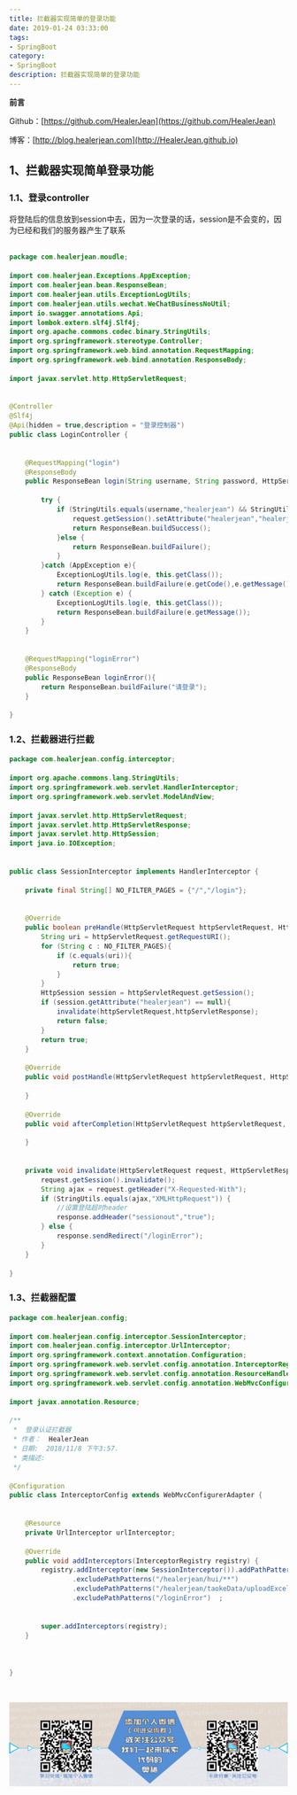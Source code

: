 ```yaml
---
title: 拦截器实现简单的登录功能
date: 2019-01-24 03:33:00
tags: 
- SpringBoot
category: 
- SpringBoot
description: 拦截器实现简单的登录功能
---
```

**前言**     

 Github：[https://github.com/HealerJean](https://github.com/HealerJean)         

 博客：[http://blog.healerjean.com](http://HealerJean.github.io)       



## 1、拦截器实现简单登录功能

### 1.1、登录controller

将登陆后的信息放到session中去，因为一次登录的话，session是不会变的，因为已经和我们的服务器产生了联系


```java

package com.healerjean.moudle;

import com.healerjean.Exceptions.AppException;
import com.healerjean.bean.ResponseBean;
import com.healerjean.utils.ExceptionLogUtils;
import com.healerjean.utils.wechat.WeChatBusinessNoUtil;
import io.swagger.annotations.Api;
import lombok.extern.slf4j.Slf4j;
import org.apache.commons.codec.binary.StringUtils;
import org.springframework.stereotype.Controller;
import org.springframework.web.bind.annotation.RequestMapping;
import org.springframework.web.bind.annotation.ResponseBody;

import javax.servlet.http.HttpServletRequest;


@Controller
@Slf4j
@Api(hidden = true,description = "登录控制器")
public class LoginController {


    @RequestMapping("login")
    @ResponseBody
    public ResponseBean login(String username, String password, HttpServletRequest request){

        try {
            if (StringUtils.equals(username,"healerjean") && StringUtils.equals(password,"password")){
                request.getSession().setAttribute("healerjean","healerjean");
                return ResponseBean.buildSuccess();
            }else {
                return ResponseBean.buildFailure();
            }
        }catch (AppException e){
            ExceptionLogUtils.log(e, this.getClass());
            return ResponseBean.buildFailure(e.getCode(),e.getMessage());
        } catch (Exception e) {
            ExceptionLogUtils.log(e, this.getClass());
            return ResponseBean.buildFailure(e.getMessage());
        }
    }


    @RequestMapping("loginError")
    @ResponseBody
    public ResponseBean loginError(){
        return ResponseBean.buildFailure("请登录");
    }

}


```

### 1.2、拦截器进行拦截





```java
package com.healerjean.config.interceptor;

import org.apache.commons.lang.StringUtils;
import org.springframework.web.servlet.HandlerInterceptor;
import org.springframework.web.servlet.ModelAndView;

import javax.servlet.http.HttpServletRequest;
import javax.servlet.http.HttpServletResponse;
import javax.servlet.http.HttpSession;
import java.io.IOException;


public class SessionInterceptor implements HandlerInterceptor {

    private final String[] NO_FILTER_PAGES = {"/","/login"};


    @Override
    public boolean preHandle(HttpServletRequest httpServletRequest, HttpServletResponse httpServletResponse, Object o) throws Exception {
        String uri = httpServletRequest.getRequestURI();
        for (String c : NO_FILTER_PAGES){
            if (c.equals(uri)){
                return true;
            }
        }
        HttpSession session = httpServletRequest.getSession();
        if (session.getAttribute("healerjean") == null){
            invalidate(httpServletRequest,httpServletResponse);
            return false;
        }
        return true;
    }

    @Override
    public void postHandle(HttpServletRequest httpServletRequest, HttpServletResponse httpServletResponse, Object o, ModelAndView modelAndView) throws Exception {

    }

    @Override
    public void afterCompletion(HttpServletRequest httpServletRequest, HttpServletResponse httpServletResponse, Object o, Exception e) throws Exception {

    }


    private void invalidate(HttpServletRequest request, HttpServletResponse response) throws IOException {
        request.getSession().invalidate();
        String ajax = request.getHeader("X-Requested-With");
        if (StringUtils.equals(ajax,"XMLHttpRequest")) {
            //设置登陆超时header
            response.addHeader("sessionout","true");
        } else {
            response.sendRedirect("/loginError");
        }
    }

}


```

### 1.3、拦截器配置


```java
package com.healerjean.config;

import com.healerjean.config.interceptor.SessionInterceptor;
import com.healerjean.config.interceptor.UrlInterceptor;
import org.springframework.context.annotation.Configuration;
import org.springframework.web.servlet.config.annotation.InterceptorRegistry;
import org.springframework.web.servlet.config.annotation.ResourceHandlerRegistry;
import org.springframework.web.servlet.config.annotation.WebMvcConfigurerAdapter;

import javax.annotation.Resource;

/**
 *  登录认证拦截器
 * 作者：  HealerJean
 * 日期:  2018/11/8 下午3:57.
 * 类描述: 
 */

@Configuration
public class InterceptorConfig extends WebMvcConfigurerAdapter {


    @Resource
    private UrlInterceptor urlInterceptor;

    @Override
    public void addInterceptors(InterceptorRegistry registry) {
        registry.addInterceptor(new SessionInterceptor()).addPathPatterns("/**")
                .excludePathPatterns("/healerjean/hui/**")
                .excludePathPatterns("/healerjean/taokeData/uploadExcel/**")
                .excludePathPatterns("/loginError")  ;


        super.addInterceptors(registry);
    }



}

```





​    

![ContactAuthor](https://raw.githubusercontent.com/HealerJean/HealerJean.github.io/master/assets/img/artical_bottom.jpg)  




<!-- Gitalk 评论 start  -->

<link rel="stylesheet" href="https://unpkg.com/gitalk/dist/gitalk.css">
<script src="https://unpkg.com/gitalk@latest/dist/gitalk.min.js"></script> 
<div id="gitalk-container"></div>    
 <script type="text/javascript">
    var gitalk = new Gitalk({
		clientID: `1d164cd85549874d0e3a`,
		clientSecret: `527c3d223d1e6608953e835b547061037d140355`,
		repo: `HealerJean.github.io`,
		owner: 'HealerJean',
		admin: ['HealerJean'],
		id: 'K74U8auJDSmTogbF',
    });
    gitalk.render('gitalk-container');
</script> 

<!-- Gitalk end -->

